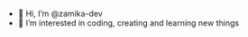 - 👋 Hi, I’m @zamika-dev
- 👀 I’m interested in coding, creating and learning new things

<!---
zamika-dev/zamika-dev is a ✨ special ✨ repository because its `README.md` (this file) appears on your GitHub profile.
You can click the Preview link to take a look at your changes.
--->
